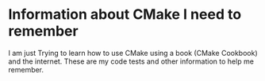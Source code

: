# Information about CMake I need to remember

I am just Trying to learn how to use CMake using a book (CMake Cookbook) and the internet.
These are my code tests and other information to help me remember.



